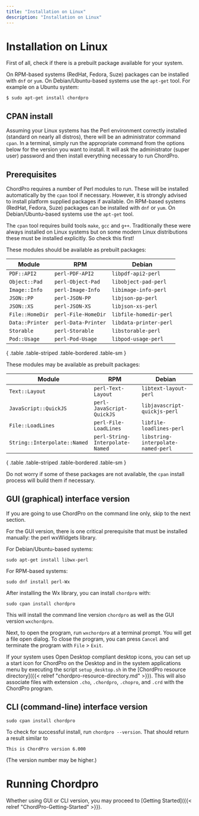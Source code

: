 ```yaml
---
title: "Installation on Linux"
description: "Installation on Linux"
---
```


# Installation on Linux

First of all, check if there is a prebuilt package available for your
system.

On RPM-based systems (RedHat, Fedora, Suze) packages can be
installed with `dnf` or `yum`. On Debian/Ubuntu-based systems use the
`apt-get` tool. For example on a Ubuntu system:

````
$ sudo apt-get install chordpro
````

## CPAN install

Assuming your Linux systems has the Perl environment correctly
installed (standard on nearly all distros), there will be an
administrator command `cpan`. In a terminal, simply run the
appropriate command from the options below for the version you want to
install. It will ask the administrator (super user) password and then
install everything necessary to run ChordPro.

## Prerequisites

ChordPro requires a number of Perl modules to run. These will be
installed automatically by the `cpan` tool if necessary. However, it
is strongly advised to install platform supplied packages if
available.
On RPM-based systems (RedHat, Fedora, Suze) packages can be
installed with `dnf` or `yum`. On Debian/Ubuntu-based systems use the
`apt-get` tool.

The `cpan` tool requires build tools `make`, `gcc` and `g++`.
Traditionally these were always installed on Linux systems but
on some modern Linux distributions these must be installed explicitly.
So check this first!

These modules should be available as prebuilt packages:

Module | RPM | Debian
--|--|--
`PDF::API2` | `perl-PDF-API2` | `libpdf-api2-perl`
`Object::Pad` | `perl-Object-Pad` | `libobject-pad-perl`
`Image::Info` | `perl-Image-Info` | `libimage-info-perl`
`JSON::PP` | `perl-JSON-PP` | `libjson-pp-perl`
`JSON::XS` | `perl-JSON-XS` | `libjson-xs-perl`
`File::HomeDir` | `perl-File-HomeDir` | `libfile-homedir-perl`
`Data::Printer` | `perl-Data-Printer` | `libdata-printer-perl`
`Storable` | `perl-Storable` | `libstorable-perl`
`Pod::Usage` | `perl-Pod-Usage` | `libpod-usage-perl`
{ .table .table-striped .table-bordered .table-sm }

These modules may be available as prebuilt packages:

Module | RPM | Debian
--|--|--
`Text::Layout` | `perl-Text-Layout` | `libtext-layout-perl`
`JavaScript::QuickJS` | `perl-JavaScript-QuickJS` | `libjavascript-quickjs-perl`
`File::LoadLines` | `perl-File-LoadLines` | `libfile-loadlines-perl`
`String::Interpolate::Named` | `perl-String-Interpolate-Named` | `libstring-interpolate-named-perl`
{ .table .table-striped .table-bordered .table-sm }

Do not worry if some of these packages are not available, the `cpan`
install process will build them if necessary.

## GUI (graphical) interface version

If you are going to use ChordPro on the command line only, skip to the
next section.

For the GUI version, there is one critical prerequisite that must be
installed manually: the perl wxWidgets library.

For Debian/Ubuntu-based systems:

`sudo apt-get install libwx-perl`

For RPM-based systems:

`sudo dnf install perl-Wx`

After installing the Wx library, you can install `chordpro` with:

`sudo cpan install chordpro`

This will install the command line version `chordpro` as well as the
GUI version `wxchordpro`.

Next, to open the program, run `wxchordpro` at a terminal prompt. 
You will get a file open dialog. To close the program, you can press `Cancel` and terminate the program with `File` > `Exit`.

If your system uses Open Desktop compliant desktop icons, you can set
up a start icon for ChordPro on the Desktop and in the system
applications menu by executing the script `setup_desktop.sh` in the
[ChordPro resource directory]({{< relref "chordpro-resource-directory.md" >}}).
This will also associate files with extension `.cho`, `.chordpro`,
`.chopro`, and `.crd` with the ChordPro program.

## CLI (command-line) interface version

`sudo cpan install chordpro`

To check for successful install, run `chordpro --version`. That should
return a result similar to

    This is ChordPro version 6.000

(The version number may be higher.)

# Running Chordpro

Whether using GUI or CLI version, you may proceed to [Getting Started]({{< relref "ChordPro-Getting-Started" >}}).
